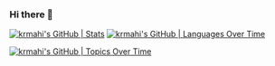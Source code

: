 ### Hi there 👋

<!--
**krmahi/krmahi** is a ✨ _special_ ✨ repository because its `README.md` (this file) appears on your GitHub profile.

Here are some ideas to get you started:

- 🔭 I’m currently working on ...
- 🌱 I’m currently learning ...
- 👯 I’m looking to collaborate on ...
- 🤔 I’m looking for help with ...
- 💬 Ask me about ...
- 📫 How to reach me: ...
- 😄 Pronouns: ...
- ⚡ Fun fact: ...
-->

[![krmahi's GitHub | Stats](https://stats.quine.sh/krmahi/github?theme=dark)](https://quine.sh) [![krmahi's GitHub | Languages Over Time](https://stats.quine.sh/krmahi/languages-over-time?theme=dark)](https://quine.sh)

[![krmahi's GitHub | Topics Over Time](https://stats.quine.sh/krmahi/topics-over-time?theme=dark)](https://quine.sh)

